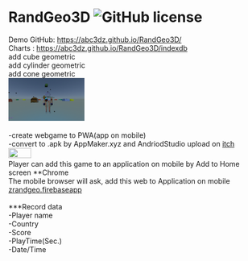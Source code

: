 # RandGeo3D ![GitHub license](https://img.shields.io/badge/license-MIT-blue.svg)
Demo GitHub: https://abc3dz.github.io/RandGeo3D/
<br>Charts : https://abc3dz.github.io/RandGeo3D/indexdb
<br>add cube geometric
<br>add cylinder geometric
<br>add cone geometric
<br><img src="https://github.com/abc3dz/RandGeo/blob/master/screenshot/randgeo88.gif" width="30%" height="30%">
<br>
<br>-create webgame to PWA(app on mobile)
<br>-convert to .apk by AppMaker.xyz and AndriodStudio upload on <a href="https://abc3dz.itch.io/randgeo-3d">itch</a>
<br><img src="https://github.com/abc3dz/RandGeo3D/blob/master/img/Screenshot%20(22).png" width="30%" height="30%">
<br>Player can add this game to an application on mobile by Add to Home screen **Chrome
<br>The mobile browser will ask, add this web to Application on mobile 
<a href="https://zrandgeo.firebaseapp.com/">zrandgeo.firebaseapp</a>
<br>
<br>***Record data
<br>-Player name
<br>-Country
<br>-Score
<br>-PlayTime(Sec.)
<br>-Date/Time

